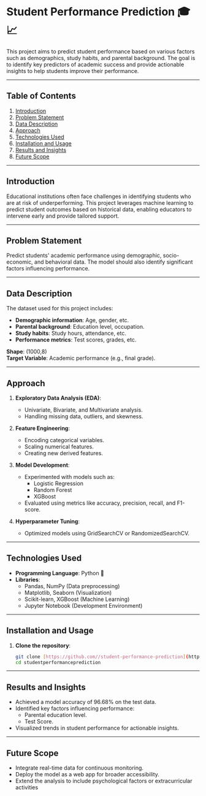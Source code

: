 # Student Performance Prediction 🎓📈

This project aims to predict student performance based on various factors such as demographics, study habits, and parental background. The goal is to identify key predictors of academic success and provide actionable insights to help students improve their performance.

---

## Table of Contents
1. [Introduction](#introduction)
2. [Problem Statement](#problem-statement)
3. [Data Description](#data-description)
4. [Approach](#approach)
5. [Technologies Used](#technologies-used)
6. [Installation and Usage](#installation-and-usage)
7. [Results and Insights](#results-and-insights)
8. [Future Scope](#future-scope)

---

## Introduction
Educational institutions often face challenges in identifying students who are at risk of underperforming. This project leverages machine learning to predict student outcomes based on historical data, enabling educators to intervene early and provide tailored support.

---

## Problem Statement
Predict students' academic performance using demographic, socio-economic, and behavioral data. The model should also identify significant factors influencing performance.

---

## Data Description
The dataset used for this project includes:
- **Demographic information**: Age, gender, etc.
- **Parental background**: Education level, occupation.
- **Study habits**: Study hours, attendance, etc.
- **Performance metrics**: Test scores, grades, etc.

**Shape**: (1000,8)<br> 
**Target Variable**: Academic performance (e.g., final grade).

---

## Approach
1. **Exploratory Data Analysis (EDA)**:
   - Univariate, Bivariate, and Multivariate analysis.
   - Handling missing data, outliers, and skewness.

2. **Feature Engineering**:
   - Encoding categorical variables.
   - Scaling numerical features.
   - Creating new derived features.

3. **Model Development**:
   - Experimented with models such as:
     - Logistic Regression
     - Random Forest
     - XGBoost
   - Evaluated using metrics like accuracy, precision, recall, and F1-score.

4. **Hyperparameter Tuning**:
   - Optimized models using GridSearchCV or RandomizedSearchCV.

---

## Technologies Used
- **Programming Language**: Python 🐍
- **Libraries**:
  - Pandas, NumPy (Data preprocessing)
  - Matplotlib, Seaborn (Visualization)
  - Scikit-learn, XGBoost (Machine Learning)
  - Jupyter Notebook (Development Environment)

---

## Installation and Usage
1. **Clone the repository**:
   ```bash
   git clone [https://github.com//student-performance-prediction](https://github.com/vaibhav-pandya/studentperformanceprediction).git
   cd studentperformanceprediction

---

## Results and Insights
- Achieved a model accuracy of 96.68% on the test data.
- Identified key factors influencing performance:
  - Parental education level.
  - Test Score.
- Visualized trends in student performance for actionable insights.

---

## Future Scope
- Integrate real-time data for continuous monitoring.
- Deploy the model as a web app for broader accessibility.
- Extend the analysis to include psychological factors or extracurricular activities
